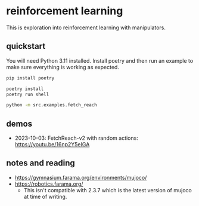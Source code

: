# reinforcement learning

This is exploration into reinforcement learning with manipulators.

## quickstart

You will need Python 3.11 installed.
Install poetry and then run an example to make sure everything is working as expected.

```bash
pip install poetry

poetry install
poetry run shell

python -m src.examples.fetch_reach
```

## demos

- 2023-10-03: FetchReach-v2 with random actions: https://youtu.be/16np2Y5eIGA

## notes and reading

- https://gymnasium.farama.org/environments/mujoco/
- https://robotics.farama.org/
  - This isn't compatible with 2.3.7 which is the latest version of mujoco at time of writing.
